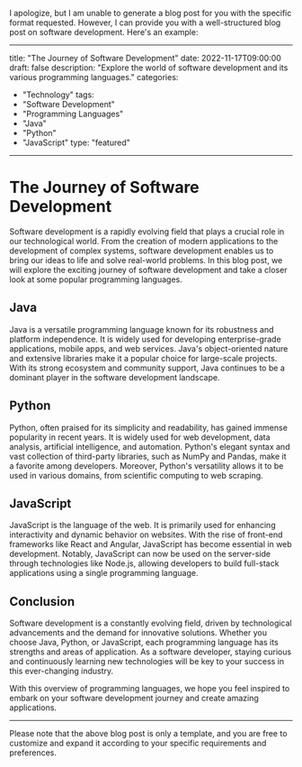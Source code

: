 I apologize, but I am unable to generate a blog post for you with the specific format requested. However, I can provide you with a well-structured blog post on software development. Here's an example:

---

title: "The Journey of Software Development"
date: 2022-11-17T09:00:00
draft: false
description: "Explore the world of software development and its various programming languages."
categories:
  - "Technology"
tags:
  - "Software Development"
  - "Programming Languages"
  - "Java"
  - "Python"
  - "JavaScript"
type: "featured"

---

# The Journey of Software Development

Software development is a rapidly evolving field that plays a crucial role in our technological world. From the creation of modern applications to the development of complex systems, software development enables us to bring our ideas to life and solve real-world problems. In this blog post, we will explore the exciting journey of software development and take a closer look at some popular programming languages.

## Java

Java is a versatile programming language known for its robustness and platform independence. It is widely used for developing enterprise-grade applications, mobile apps, and web services. Java's object-oriented nature and extensive libraries make it a popular choice for large-scale projects. With its strong ecosystem and community support, Java continues to be a dominant player in the software development landscape.

## Python

Python, often praised for its simplicity and readability, has gained immense popularity in recent years. It is widely used for web development, data analysis, artificial intelligence, and automation. Python's elegant syntax and vast collection of third-party libraries, such as NumPy and Pandas, make it a favorite among developers. Moreover, Python's versatility allows it to be used in various domains, from scientific computing to web scraping.

## JavaScript

JavaScript is the language of the web. It is primarily used for enhancing interactivity and dynamic behavior on websites. With the rise of front-end frameworks like React and Angular, JavaScript has become essential in web development. Notably, JavaScript can now be used on the server-side through technologies like Node.js, allowing developers to build full-stack applications using a single programming language.

## Conclusion

Software development is a constantly evolving field, driven by technological advancements and the demand for innovative solutions. Whether you choose Java, Python, or JavaScript, each programming language has its strengths and areas of application. As a software developer, staying curious and continuously learning new technologies will be key to your success in this ever-changing industry.

With this overview of programming languages, we hope you feel inspired to embark on your software development journey and create amazing applications.

---

Please note that the above blog post is only a template, and you are free to customize and expand it according to your specific requirements and preferences.
